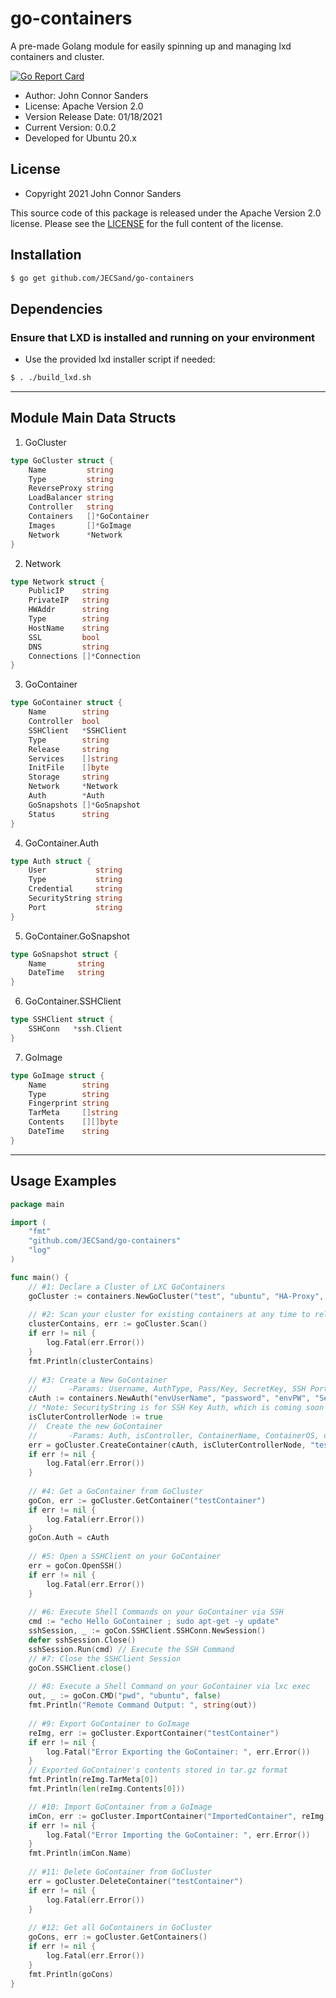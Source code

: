 # go-containers

A pre-made Golang module for easily spinning up and managing lxd containers and cluster.

[![Go Report Card](https://goreportcard.com/badge/github.com/JECSand/go-containers)](https://goreportcard.com/report/github.com/JECSand/go-containers)

* Author: John Connor Sanders
* License: Apache Version 2.0
* Version Release Date: 01/18/2021
* Current Version: 0.0.2
* Developed for Ubuntu 20.x

## License
* Copyright 2021 John Connor Sanders

This source code of this package is released under the Apache Version 2.0 license. Please see
the [LICENSE](https://github.com/JECSand/go-containers/blob/main/LICENSE) for the full
content of the license.

## Installation
```bash
$ go get github.com/JECSand/go-containers
```

## Dependencies

### Ensure that LXD is installed and running on your environment

* Use the provided lxd installer script if needed:
```bash
$ . ./build_lxd.sh
```
________
## Module Main Data Structs
1. GoCluster
```go
type GoCluster struct {
    Name         string
    Type         string
    ReverseProxy string
    LoadBalancer string
    Controller   string
    Containers   []*GoContainer
    Images       []*GoImage
    Network      *Network
}
```
2. Network
```go
type Network struct {
    PublicIP    string
    PrivateIP   string
    HWAddr      string
    Type        string
    HostName    string
    SSL         bool
    DNS         string
    Connections []*Connection
}
```
3. GoContainer
```go
type GoContainer struct {
    Name        string
    Controller  bool
    SSHClient   *SSHClient
    Type        string
    Release     string
    Services    []string
    InitFile    []byte
    Storage     string
    Network     *Network
    Auth        *Auth
    GoSnapshots []*GoSnapshot
    Status      string
}
```
4. GoContainer.Auth
```go
type Auth struct {
    User           string
    Type           string
    Credential     string
    SecurityString string
    Port           string
}
```
5. GoContainer.GoSnapshot
```go
type GoSnapshot struct {
    Name       string
    DateTime   string
}
```
6. GoContainer.SSHClient
```go
type SSHClient struct {
    SSHConn   *ssh.Client
}
```
7. GoImage
```go
type GoImage struct {
    Name        string
    Type        string
    Fingerprint string
    TarMeta     []string
    Contents    [][]byte
    DateTime    string
}
```
__________
## Usage Examples
```go
package main

import (
	"fmt"
	"github.com/JECSand/go-containers"
	"log"
)

func main() {
	// #1: Declare a Cluster of LXC GoContainers
	goCluster := containers.NewGoCluster("test", "ubuntu", "HA-Proxy", "nginx", "")
	
	// #2: Scan your cluster for existing containers at any time to reload the GoContainer Map
	clusterContains, err := goCluster.Scan()
	if err != nil {
		log.Fatal(err.Error())
	}
	fmt.Println(clusterContains)
	
	// #3: Create a New GoContainer
	//       -Params: Username, AuthType, Pass/Key, SecretKey, SSH Port
	cAuth := containers.NewAuth("envUserName", "password", "envPW", "SecurityString*", "22") // Auth for the GoContainer
	// *Note: SecurityString is for SSH Key Auth, which is coming soon
	isCluterControllerNode := true
	//  Create the new GoContainer
	//       -Params: Auth, isController, ContainerName, ContainerOS, osRelease, CloudInitFile
	err = goCluster.CreateContainer(cAuth, isCluterControllerNode, "testContainer", "ubuntu", "xenial", []byte{})
	if err != nil {
		log.Fatal(err.Error())
	}
	
	// #4: Get a GoContainer from GoCluster
	goCon, err := goCluster.GetContainer("testContainer")
	if err != nil {
		log.Fatal(err.Error())
	}
	goCon.Auth = cAuth
	
	// #5: Open a SSHClient on your GoContainer
	err = goCon.OpenSSH()
	if err != nil {
		log.Fatal(err.Error())
	}
	
	// #6: Execute Shell Commands on your GoContainer via SSH
	cmd := "echo Hello GoContainer ; sudo apt-get -y update"
	sshSession, _ := goCon.SSHClient.SSHConn.NewSession()
	defer sshSession.Close()
	sshSession.Run(cmd) // Execute the SSH Command
	// #7: Close the SSHClient Session
	goCon.SSHClient.close()
	
	// #8: Execute a Shell Command on your GoContainer via lxc exec
	out, _ := goCon.CMD("pwd", "ubuntu", false)
	fmt.Println("Remote Command Output: ", string(out))
	
	// #9: Export GoContainer to GoImage
	reImg, err := goCluster.ExportContainer("testContainer")
	if err != nil {
		log.Fatal("Error Exporting the GoContainer: ", err.Error())
	}
	// Exported GoContainer's contents stored in tar.gz format
	fmt.Println(reImg.TarMeta[0])
	fmt.Println(len(reImg.Contents[0]))

	// #10: Import GoContainer from a GoImage
	imCon, err := goCluster.ImportContainer("ImportedContainer", reImg)
	if err != nil {
		log.Fatal("Error Importing the GoContainer: ", err.Error())
	}
	fmt.Println(imCon.Name)
	
	// #11: Delete GoContainer from GoCluster
	err = goCluster.DeleteContainer("testContainer")
	if err != nil {
		log.Fatal(err.Error())
	}
	
	// #12: Get all GoContainers in GoCluster
	goCons, err := goCluster.GetContainers()
	if err != nil {
		log.Fatal(err.Error())
	}
	fmt.Println(goCons)
}
```